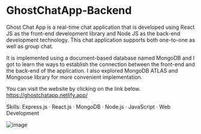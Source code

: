 # GhostChatApp-Backend

Ghost Chat App is a real-time chat application that is developed using React JS as the front-end development library and Node JS as the back-end development technology. This chat application supports both one-to-one as well as group chat. 


It is implemented using a document-based database named MongoDB and I got to learn the ways to establish the connection between the front-end and the back-end of the application. I also explored MongoDB ATLAS and Mongoose library for more convenient implementation.


You can visit the website by clicking on the link below.
https://ghostchatapp.netlify.app/


Skills: Express.js · React.js · MongoDB · Node.js · JavaScript · Web Development

![image](https://github.com/hrish1012/GhostChatApp-Frontend/assets/113937257/6d8c8aa9-8589-4375-90b1-729e978187ff)
